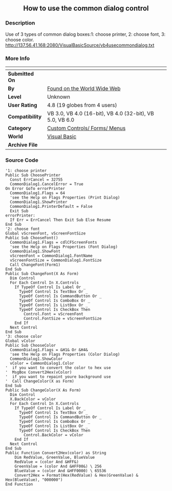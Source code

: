 ﻿<div align="center">

## How to use the common dialog control


</div>

### Description

Use of 3 types of common dialog boxes:1: choose printer, 2: choose font, 3: choose color. http://137.56.41.168:2080/VisualBasicSource/vb4usecommondialog.txt
 
### More Info
 


<span>             |<span>
---                |---
**Submitted On**   |
**By**             |[Found on the World Wide Web](https://github.com/Planet-Source-Code/PSCIndex/blob/master/ByAuthor/found-on-the-world-wide-web.md)
**Level**          |Unknown
**User Rating**    |4.8 (19 globes from 4 users)
**Compatibility**  |VB 3\.0, VB 4\.0 \(16\-bit\), VB 4\.0 \(32\-bit\), VB 5\.0, VB 6\.0
**Category**       |[Custom Controls/ Forms/  Menus](https://github.com/Planet-Source-Code/PSCIndex/blob/master/ByCategory/custom-controls-forms-menus__1-4.md)
**World**          |[Visual Basic](https://github.com/Planet-Source-Code/PSCIndex/blob/master/ByWorld/visual-basic.md)
**Archive File**   |[](https://github.com/Planet-Source-Code/found-on-the-world-wide-web-how-to-use-the-common-dialog-control__1-671/archive/master.zip)





### Source Code

```
'1: choose printer
Public Sub ChoosePrinter
  Const ErrCancel = 32755
  CommonDialog1.CancelError = True
On Error GoTo errorPrinter
  CommonDialog1.Flags = 64
  'see the Help on Flags Properties (Print Dialog)
  CommonDialog1.ShowPrinter
  CommonDialog1.PrinterDefault = False
  Exit Sub
errorPrinter:
  If Err = ErrCancel Then Exit Sub Else Resume
End Sub
'2: choose font
Global vScreenFont, vScreenFontSize
Public Sub ChooseFont()
  CommonDialog1.Flags = cdlCFScreenFonts
  'see the Help on Flags Properties (Font Dialog)
  CommonDialog1.ShowFont
  vScreenFont = CommonDialog1.FontName
  vScreenFontSize = CommonDialog1.FontSize
  Call ChangeFont(Form1)
End Sub
Public Sub ChangeFont(X As Form)
  Dim Control
  For Each Control In X.Controls
    If TypeOf Control Is Label Or _
      TypeOf Control Is TextBox Or _
      TypeOf Control Is CommandButton Or _
      TypeOf Control Is ComboBox Or _
      TypeOf Control Is ListBox Or _
      TypeOf Control Is CheckBox Then
        Control.Font = vScreenFont
        Control.FontSize = vScreenFontSize
    End If
  Next Control
End Sub
'3: choose color
Global vColor
Public Sub ChooseColor
  CommonDialog1.Flags = &H1& Or &H4&
  'see the Help on Flags Properties (Color Dialog)
  CommonDialog1.ShowColor
  vColor = CommonDialog1.Color
'  if you want to convert the color to hex use
'  MsgBox Convert2Hex(vColor)
'  if you want to repaint youre background use
'  Call ChangeColor(X as Form)
End Sub
Public Sub ChangeColor(X As Form)
  Dim Control
  X.BackColor = vColor
  For Each Control In X.Controls
    If TypeOf Control Is Label Or _
      TypeOf Control Is TextBox Or _
      TypeOf Control Is CommandButton Or _
      TypeOf Control Is ComboBox Or _
      TypeOf Control Is ListBox Or _
      TypeOf Control Is CheckBox Then
        Control.BackColor = vColor
    End If
  Next Control
End Sub
Public Function Convert2Hex(color) as String
	Dim RedValue, GreenValue, BlueValue
    RedValue = (color And &HFF&)
    GreenValue = (color And &HFF00&) \ 256
    BlueValue = (color And &HFF0000) \ 65536
    Convert2Hex = Format(Hex(RedValue) & Hex(GreenValue) & Hex(BlueValue), "000000")
End Function
```

